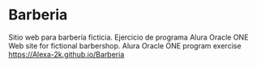 # Barberia
Sitio web para barbería ficticia. Ejercicio de programa Alura Oracle ONE
Web site for fictional barbershop. Alura Oracle ONE program exercise
https://Alexa-2k.github.io/Barberia

